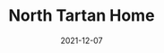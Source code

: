 ---
layout: photo_set
title: North Tartan Home
directory_name: north_tartan_home
permalink: /north_tartan_home/
description: "An example photo gallery."
thumbnail_photo: 
date: "2021-12-07"

photos:
    set: north_tartan_home
    size: 3
---